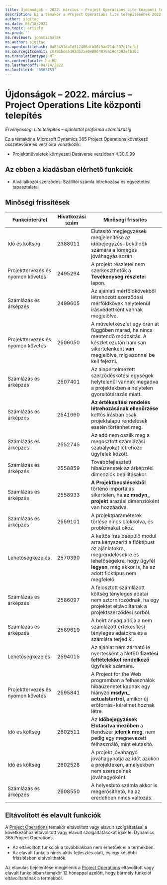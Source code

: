 ```yaml
---
title: Újdonságok – 2022. március – Project Operations Lite központi telepítés
description: Ez a témakör a Project Operations lite telepítésének 2022. márciusi kiadásában elérhető minőségi frissítésekről nyújt tájékoztatást.
author: sigitac
ms.date: 03/18/2022
ms.topic: article
ms.prod: ''
ms.reviewer: johnmichalak
ms.author: sigitac
ms.openlocfilehash: 8a83491da1d312406dfb36f5ad214c307c15cfbf
ms.sourcegitcommit: c0792bd65d92db25e0e8864879a19c4b93efb10c
ms.translationtype: MT
ms.contentlocale: hu-HU
ms.lasthandoff: 04/14/2022
ms.locfileid: "8583753"
---
```

# <a name="whats-new-march-2022---project-operations-lite-deployment"></a>Újdonságok – 2022. március – Project Operations Lite központi telepítés

_Érvényesség: Lite telepítés – ajánlattól proforma számlázásig_

Ez a témakör a Microsoft Dynamics 365 Project Operations következő összetevőire és verzióira vonatkozik:

- Projektműveletek környezeti Dataverse verzióban 4.30.0.99

## <a name="features-included-in-this-release"></a>Az ebben a kiadásban elérhető funkciók

- Alvállalkozói szerződés: Szállítói számla létrehozása és egyeztetési tapasztalatai

## <a name="quality-updates"></a>Minőségi frissítések

| Funkcióterület | Hivatkozási szám | Minőségi frissítés |
| --- | --- | --- |
| Idő és költség | 2388011 | Elutasító megjegyzések megjelenítése az időbejegyzés-beküldők számára a tömeges jóváhagyás során. |
| Projekttervezés és nyomon követés | 2495294 | A projekt részletei nem szerkeszthetők a **Tevékenység részletei** lapon. |
| Számlázás és árképzés | 2499605 | Az ajánlati mérföldkövekből létrehozott szerződési mérföldkövek helytelenül írásvédettként vannak megjelölve. |
| Projekttervezés és nyomon követés | 2506050 | A műveletkészlet egy órán át függőben marad, ha nincs mentendő módosítás. A készlet ezután hamisan sikertelenként **van** megjelölve, míg azonnal be kell fejezni. |
| Számlázás és árképzés | 2507401 | Az alapértelmezett szerződéskötési egységek helytelenül vannak megadva a projektekben a helytelen gyorsítótárazás miatt. |
| Számlázás és árképzés | 2541660 | **Az értékesítési rendelés létrehozásának ellenőrzése** kettős írásban csak projektalapú rendelések esetén történhet meg. |
| Számlázás és árképzés | 2552745 | Az adó nem oszlik meg a megosztott számlázási szabályokat létrehozó ügyfelek között. |
| Számlázás és árképzés | 2558859 | Továbbfejlesztett hibaüzenetek az árképzési dimenziók beállításakor. |
| Számlázás és árképzés | 2558933 | **A Projektbecslésekből** történő importálás sikertelen, ha **az msdyn\_ projekt** árazási dimenzióként van hozzáadva. |
| Számlázás és árképzés | 2559101 | A projektparaméterek törlése nincs blokkolva, és problémákat okoz. |
|   Lehetőségkezelés | 2570390 | A kettős írás beépülő modul arra kényszeríti a fióktípust az ajánlatokra, megrendelésekre és lehetőségekre, hogy ügyfél **legyen**, még akkor is, ha az adott fióktípus nem megfelelő. |
| Számlázás és árképzés | 2586097 | A felosztott számlázott költség tényleges adatai nem sztornírozódnak, ha egy projektet eltávolítanak a projektszerződési sorból. |
| Számlázás és árképzés | 2589619 | A beírt anyag adója a nem számlázott értékesítési tényleges adatokra és a számlára terjed ki. |
|   Lehetőségkezelés | 2594015 | Az ajánlat nem zárható le nyertesként a Net60 **fizetési feltételekkel rendelkező** ügyfelek számára. |
| Projekttervezés és nyomon követés | 2595841 | A Project for the Web programban a felhasználók hibaüzenetet kapnak egy hiányzó **msdyn\_ actualstartról**, amikor új erőforrás-kérelmet hoznak létre. |
| Idő és költség | 2602511 | Az **Időbejegyzések Elutasítva mezőben** a Rendszer **jelenik meg**, nem pedig egy megnevezett felhasználó, mint elutasító. |
| Idő és költség | 2602528 | A projekt jóváhagyó jóváhagyhatja az időt azokon a projekteken, amelyekben nem szerepelnek jóváhagyóként. |
| Számlázás és árképzés | 2608550 | A helyesbítő számla akkor is megerősíthető, ha az eredetiben nincs változás. |

## <a name="removed-and-deprecated-features"></a>Eltávolított és elavult funkciók

A [Project Operations](../../whats-new/removed-depreciated-features-project.md) témakör eltávolított vagy elavult szolgáltatásai a következőhöz eltávolított vagy elavult szolgáltatásokat írják le: Dynamics 365 Project Operations.

- Az eltávolított funkciók a továbbiakban nem érhetőek el a termékben.
- Az elavult funkció nincs aktív fejlesztés alatt, és egy későbbi frissítésben eltávolíthatók.

Az elavulás bejelentése megjelenik a [Project Operations](../../whats-new/removed-depreciated-features-project.md) eltávolított vagy elavult funkcióiban témakör 12 hónappal azelőtt, hogy bármely funkciót eltávolítanának a termékből.

